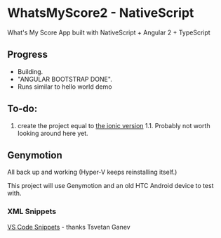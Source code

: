 # WhatsMyScore2 - NativeScript
What's My Score App built with NativeScript + Angular 2 + TypeScript 

## Progress
- Building. 
- "ANGULAR BOOTSTRAP DONE".
- Runs similar to hello world demo 

## To-do: 
1. create the project equal to  [the ionic version](https://github.com/matt4446/WhatsMyScore2-Ionic2) 
1.1. Probably not worth looking around here yet.

## Genymotion
All back up and working (Hyper-V keeps reinstalling itself.) 

This project will use Genymotion and an old HTC Android device to test with. 
  
### XML Snippets
[VS Code Snippets](https://marketplace.visualstudio.com/items/tsvetan-ganev.nativescript-xml-snippets) - thanks Tsvetan Ganev